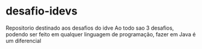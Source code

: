 # desafio-idevs
Repositorio destinado aos desafios do idve
Ao todo sao 3 desafios, podendo ser feito em qualquer linguagem de programação, fazer em Java é um diferencial
